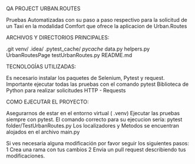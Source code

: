 QA PROJECT URBAN.ROUTES

Pruebas Automatizadas con su paso a paso respectivo para la solicitud de un Taxi en la modalidad Comfort 
que ofrece la aplicacion de Urban.Routes

ARCHIVOS Y DIRECTORIOS PRINCIPALES: 

.git
venv/
.idea/
.pytest_cache/
_pycache_
data.py
helpers.py
UrbanRoutesPage
testUrbanRoutes.py
README.md

TECNOLOGÍAS UTILIZADAS:

Es necesario instalar los paquetes de Selenium, Pytest y  request.
Importante ejecutar todas las pruebas con el comando pytest
Biblioteca de Python para realizar solicitudes HTTP - Requests

COMO EJECUTAR EL PROYECTO: 

Asegurarnos de estar en el entorno virtual ( .venv)
Ejecutar las pruebas siempre con pytest.
El comando correcto para su ejecucion sería: pytest folder/TestUrbanRoutes.py
Los localizadores y Metodos se encuentran alojados en el archivo main.py

Si ves necesaria alguna modificación por favor seguir los siguientes pasos:
1 Crea una rama con tus cambios 
2 Envia un pull request describiendo tus modificaciones.